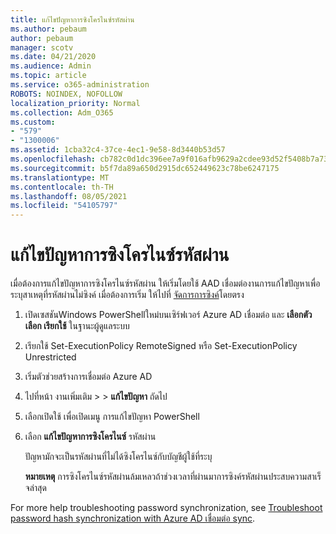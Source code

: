 ```yaml
---
title: แก้ไขปัญหาการซิงโครไนซ์รหัสผ่าน
ms.author: pebaum
author: pebaum
manager: scotv
ms.date: 04/21/2020
ms.audience: Admin
ms.topic: article
ms.service: o365-administration
ROBOTS: NOINDEX, NOFOLLOW
localization_priority: Normal
ms.collection: Adm_O365
ms.custom:
- "579"
- "1300006"
ms.assetid: 1cba32c4-37ce-4ec1-9e58-8d3440b53d57
ms.openlocfilehash: cb782c0d1dc396ee7a9f016afb9629a2cdee93d52f5408b7a73e576e783ebc0a
ms.sourcegitcommit: b5f7da89a650d2915dc652449623c78be6247175
ms.translationtype: MT
ms.contentlocale: th-TH
ms.lasthandoff: 08/05/2021
ms.locfileid: "54105797"
---
```

# <a name="troubleshoot-password-synchronization"></a>แก้ไขปัญหาการซิงโครไนซ์รหัสผ่าน

เมื่อต้องการแก้ไขปัญหาการซิงโครไนซ์รหัสผ่าน ให้เริ่มโดยใช้ AAD เชื่อมต่องานการแก้ไขปัญหาเพื่อระบุสาเหตุที่รหัสผ่านไม่ซิงค์ เมื่อต้องการเริ่ม ให้ไปที่ [จัดการการซิงค์](https://admin.microsoft.com/AdminPortal/Home#/dirsyncmanagement)โดยตรง  

1. เปิดเซสชันWindows PowerShellใหม่บนเซิร์ฟเวอร์ Azure AD เชื่อมต่อ และ **เลือกตัวเลือก เรียกใช้** ในฐานะผู้ดูแลระบบ

2. เรียกใช้ Set-ExecutionPolicy RemoteSigned หรือ Set-ExecutionPolicy Unrestricted

3. เริ่มตัวช่วยสร้างการเชื่อมต่อ Azure AD

4. ไปที่หน้า งานเพิ่มเติม >  >  **แก้ไขปัญหา** ถัดไป

5. เลือกเปิดใช้ เพื่อเปิดเมนู การแก้ไขปัญหา PowerShell

6. เลือก **แก้ไขปัญหาการซิงโครไนซ์** รหัสผ่าน

    ปัญหามักจะเป็นรหัสผ่านที่ไม่ได้ซิงโครไนซ์กับบัญชีผู้ใช้ที่ระบุ

    **หมายเหตุ** การซิงโครไนซ์รหัสผ่านล้มเหลวถ้าช่วงเวลาที่ผ่านมาการซิงค์รหัสผ่านประสบความสาเร็จล่าสุด

For more help troubleshooting password synchronization, see [Troubleshoot password hash synchronization with Azure AD เชื่อมต่อ sync](https://docs.microsoft.com/azure/active-directory/hybrid/tshoot-connect-password-hash-synchronization).